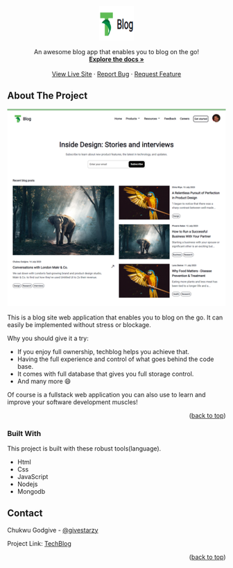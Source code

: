 <a name="readme-top"></a>



<!-- PROJECT SHIELDS -->
<!--


<!-- PROJECT LOGO -->
<br />
<div align="center">
  <a href="">
    <img src="./public/images/sample1.png" alt="TechBlogLogo" width="80" height="80">
  </a>

  <p align="center">
    An awesome blog app that enables you to blog on the go!
    <br />
    <a href="https://github.com/chukwu-godgive/TechBlog"><strong>Explore the docs »</strong></a>
    <br />
    <br />
    <a href="https://github.com/chukwu-godgive/TechBlog">View Live Site</a>
    ·
    <a href="https://github.com/chukwu-godgive/TechBlog/issues">Report Bug</a>
    ·
    <a href="https://github.com/chukwu-godgive/TechBlog/issues">Request Feature</a>
  </p>
</div>



<!-- ABOUT THE PROJECT -->
## About The Project

[![TechBlog][homepage-screenshot]]()

This is a blog site web application that enables you to blog on the go. It can easily be implemented without stress or blockage.

Why you should give it a try:
* If you enjoy full ownership, techblog helps you achieve that.
* Having the full experience and control of what goes behind the code base.
* It comes with full database that gives you full storage control.
* And many more :smile:

Of course is a fullstack web application you can also use to learn and improve your software development muscles!


<p align="right">(<a href="#readme-top">back to top</a>)</p>



### Built With

This project is built with these robust tools(language).

<!-- * [![Html][HTML]][Html-url]
* [![Css][CSS]][Css-url]
* [![JavaScript][JavaScript.info]][JavaScript-url]
* [![Nodejs][Nodejs.org]][Nodejs-url]
* [![MongoDB][Mongodb.com]][Mongodb-url] -->
* Html
* Css
* JavaScript
* Nodejs
* Mongodb



<!-- CONTACT -->
## Contact

Chukwu Godgive - [@givestarzy](https://twitter.com/givestarzy)

Project Link: [TechBlog]()

<p align="right">(<a href="#readme-top">back to top</a>)</p>



<!-- MARKDOWN LINKS & IMAGES -->
[homepage-screenshot]: ./public/images/sample2.png
<!-- [Html-url]
[Css-url]
[JavaScript-url]
[Nodejs-url]
[Mongodb-url] -->